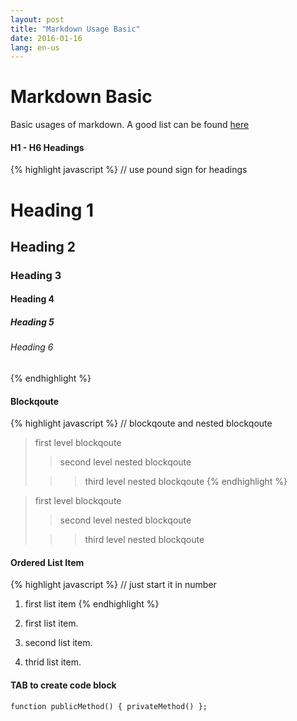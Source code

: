 ```yaml
---
layout: post
title: "Markdown Usage Basic"
date: 2016-01-16
lang: en-us
---
```


# Markdown Basic

Basic usages of markdown. A good list can be found [here][markdown url]

#### H1 - H6 Headings

{% highlight javascript %}
// use pound sign for headings
# Heading 1
## Heading 2
### Heading 3
#### Heading 4
##### Heading 5
###### Heading 6
{% endhighlight %}

#### Blockqoute

{% highlight javascript %}
// blockqoute and nested blockqoute
> first level blockqoute
>
>> second level nested blockqoute
>
>>> third level nested blockqoute
{% endhighlight %}

> first level blockqoute
>
>> second level nested blockqoute
>
>>> third level nested blockqoute

#### Ordered List Item

{% highlight javascript %}
// just start it in number
1. first list item
{% endhighlight %}

1.	first list item.
2.	second list item.
3.	thrid list item.

#### TAB to create code block

	function publicMethod() { privateMethod() };


[markdown url]: https://daringfireball.net/projects/markdown/syntax